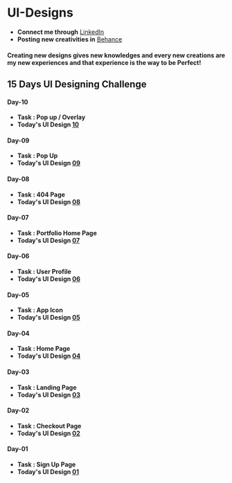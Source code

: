 # UI-Designs
- **Connect me through** [LinkedIn](https://www.linkedin.com/in/arjun-a-acharry-044a36252/)
- **Posting new creativities in** [Behance](https://www.behance.net/arjunaacharry)

#### Creating new designs gives new knowledges and every new creations are my new experiences and that experience is the way to be Perfect!

## 15 Days UI Designing Challenge

#### Day-10
- **Task : Pop up / Overlay**
- **Today's UI Design [10](https://github.com/arjunaacharry/15-Days-UI-Design/assets/115148574/e54aa7ef-2ec9-4ea7-8e16-f84d227137ad)**

#### Day-09
- **Task : Pop Up**
- **Today's UI Design [09](https://github.com/arjunaacharry/15-Days-UI-Design/assets/115148574/6a422f9f-8024-4e85-bc69-a6d62c700ecc)**

#### Day-08
- **Task : 404 Page**
- **Today's UI Design [08](https://user-images.githubusercontent.com/115148574/232273446-a98844c3-62f4-425f-be88-65a39c1481a8.jpg)**

#### Day-07
- **Task : Portfolio Home Page**
- **Today's UI Design [07](https://user-images.githubusercontent.com/115148574/231243588-6716ec96-60d3-4582-8421-c8c8c5ca5987.jpg)**

#### Day-06
- **Task : User Profile**
- **Today's UI Design [06](https://user-images.githubusercontent.com/115148574/230576918-cb44591b-2adc-44bd-b841-8bc744c786ba.jpg)**

#### Day-05
- **Task : App Icon**
- **Today's UI Design [05](https://user-images.githubusercontent.com/115148574/230421996-9797ab77-95c2-4da5-87f0-e8b171bc9263.jpg)**

#### Day-04
- **Task : Home Page**
- **Today's UI Design [04](https://user-images.githubusercontent.com/115148574/229831888-6910b05b-6417-498b-bbb9-6ca06ebe294a.jpg)**

#### Day-03
- **Task : Landing Page**
- **Today's UI Design [03](https://user-images.githubusercontent.com/115148574/229697055-64d14508-0234-4b0e-a140-289930bd38be.jpg)**

#### Day-02
- **Task : Checkout Page**
- **Today's UI Design [02](https://user-images.githubusercontent.com/115148574/229544952-392289aa-c069-4e8d-91a2-94c8ecfe9b01.jpg)**

#### Day-01
- **Task : Sign Up Page**
- **Today's UI Design [01](https://user-images.githubusercontent.com/115148574/229290776-a0987bbc-9d2a-40c1-814f-4893421740e8.jpg)**

